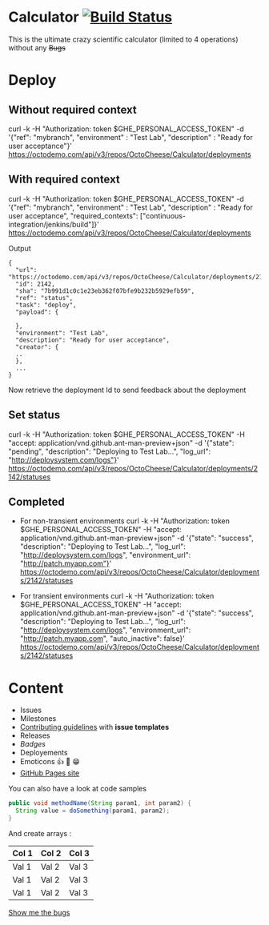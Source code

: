 # Calculator [![Build Status](https://travis.octodemo.com/OctoCheese/Calculator.svg?token=4JfJ19izssZfCpxkrhWU&branch=master)](https://travis.octodemo.com/OctoCheese/Calculator)
This is the ultimate crazy scientific calculator (limited to 4 operations) without any ~~Bugs~~


# Deploy
## Without required context
curl -k -H "Authorization: token $GHE_PERSONAL_ACCESS_TOKEN" -d '{"ref": "mybranch", "environment" : "Test Lab", "description" : "Ready for user acceptance"}' https://octodemo.com/api/v3/repos/OctoCheese/Calculator/deployments

## With required context
curl -k -H "Authorization: token $GHE_PERSONAL_ACCESS_TOKEN" -d '{"ref": "mybranch", "environment" : "Test Lab", "description" : "Ready for user acceptance", "required_contexts": ["continuous-integration/jenkins/build"]}' https://octodemo.com/api/v3/repos/OctoCheese/Calculator/deployments

Output 

```
{
  "url": "https://octodemo.com/api/v3/repos/OctoCheese/Calculator/deployments/2142",
  "id": 2142,
  "sha": "7b991d1c0c1e23eb362f07bfe9b232b5929efb59",
  "ref": "status",
  "task": "deploy",
  "payload": {

  },
  "environment": "Test Lab",
  "description": "Ready for user acceptance",
  "creator": {
  ..
  },
  ...
}
```

Now retrieve the deployment Id to send feedback about the deployment 

## Set status
curl -k -H "Authorization: token $GHE_PERSONAL_ACCESS_TOKEN"  -H "accept: application/vnd.github.ant-man-preview+json" -d '{"state": "pending", "description": "Deploying to Test Lab...", "log_url": "http://deploysystem.com/logs"}' https://octodemo.com/api/v3/repos/OctoCheese/Calculator/deployments/2142/statuses

## Completed
- For non-transient environments 
curl -k -H "Authorization: token $GHE_PERSONAL_ACCESS_TOKEN" -H "accept: application/vnd.github.ant-man-preview+json" -d '{"state": "success", "description": "Deploying to Test Lab...", "log_url": "http://deploysystem.com/logs", "environment_url": "http://patch.myapp.com"}' https://octodemo.com/api/v3/repos/OctoCheese/Calculator/deployments/2142/statuses

- For transient environments 
curl -k -H "Authorization: token $GHE_PERSONAL_ACCESS_TOKEN" -H "accept: application/vnd.github.ant-man-preview+json" -d '{"state": "success", "description": "Deploying to Test Lab...", "log_url": "http://deploysystem.com/logs", "environment_url": "http://patch.myapp.com", "auto_inactive": false}' https://octodemo.com/api/v3/repos/OctoCheese/Calculator/deployments/2142/statuses



# Content
- Issues 
- Milestones 
- [Contributing guidelines](https://octodemo.com/OctoCheese/Calculator/blob/master/CONTRIBUTING.md) with **issue templates**
- Releases
- *Badges*
- Deployements
- Emoticons :+1: :tada: :grin:
- [GitHub Pages site]( https://octodemo.com/pages/OctoCheese/Calculator)

You can also have a look at code samples
```java
public void methodName(String param1, int param2) {
  String value = doSomething(param1, param2);
}
````

And create arrays : 

|Col 1|Col 2|Col 3|
|-----|-----|-----|
|Val 1|Val 2|Val 3|
|Val 1|Val 2|Val 3|
|Val 1|Val 2|Val 3|
  
  
[Show me the bugs](https://octodemo.com/OctoCheese/Calculator/issues?q=is%3Aopen+is%3Aissue+label%3A%22bug+-+severity+1%22)
